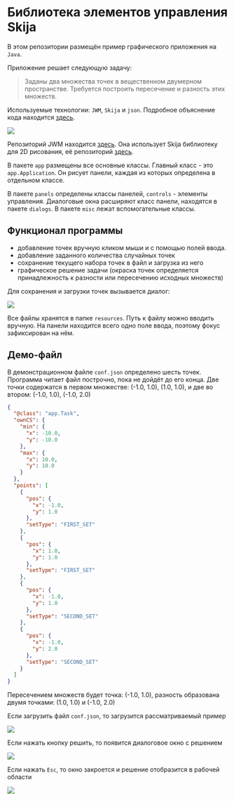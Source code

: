 # Библиотека элементов управления Skija

В этом репозитории размещён пример графического приложения на `Java`.




Приложение решает следующую задачу:

> Заданы два множества точек в вещественном двумерном пространстве.
> Требуется построить пересечение и разность этих множеств.


Используемые технологии: `JWM`, `Skija` и `json`. Подробное объяснение кода находится
[здесь](https://ege.buran.center/docs/project/java2dGeom/intro).

![](src/main/resources/img.png)

Репозиторий JWM находится [здесь](https://github.com/HumbleUI/JWM).
Она использует Skija библиотеку для 2D рисования, её репозиторий
[здесь](https://github.com/JetBrains/skija).

В пакете `app` размещены все основные классы. 
Главный класс - это `app.Application`. Он рисует панели, каждая из которых
определена в отдельном классе.

В пакете `panels` определены классы панелей, `controls` - элементы управления.
Диалоговые окна расширяют класс панели, находятся в пакете `dialogs`. 
В пакете `misc` лежат вспомогательные классы.



## Функционал программы

- добавление точек вручную кликом мыши и с помощью полей ввода.
- добавление заданного количества случайных точек
- сохранение текущего набора точек в файл и загрузка из него
- графическое решение задачи (окраска точек определяется принадлежность к разности или
  пересечению исходных множеств)

Для сохранения и загрузки точек вызывается диалог:

![](src/main/resources/img2.png)


Все файлы хранятся в папке `resources`. Путь к файлу можно вводить вручную.
На панели находится всего одно поле ввода, поэтому фокус зафиксирован на нём. 


## Демо-файл

В демонстрационном файле `conf.json` определено шесть точек. Программа
читает файл построчно, пока не дойдёт до его конца. Две точки содержатся
в первом множестве: (-1.0, 1.0), (1.0, 1.0), и две во втором:
(-1.0, 1.0), (-1.0, 2.0)

```json
{
  "@class": "app.Task",
  "ownCS": {
    "min": {
      "x": -10.0,
      "y": -10.0
    },
    "max": {
      "x": 10.0,
      "y": 10.0
    }
  },
  "points": [
    {
      "pos": {
        "x": -1.0,
        "y": 1.0
      },
      "setType": "FIRST_SET"
    },
    {
      "pos": {
        "x": 1.0,
        "y": 1.0
      },
      "setType": "FIRST_SET"
    },
    {
      "pos": {
        "x": -1.0,
        "y": 1.0
      },
      "setType": "SECOND_SET"
    },
    {
      "pos": {
        "x": -1.0,
        "y": 2.0
      },
      "setType": "SECOND_SET"
    }
  ]
}
```

Пересечением множеств будет точка: (-1.0, 1.0), разность образована двумя точками:
(1.0, 1.0) и (-1.0, 2.0)

Если загрузить файл `conf.json`, то загрузится
рассматриваемый пример

![](src/main/resources/img3.png)

Если нажать кнопку решить, то появится диалоговое
окно с решением

![](src/main/resources/img4.png)

Если нажать `Esc`, то окно закроется и решение
отобразится в рабочей области

![](src/main/resources/img5.png)

